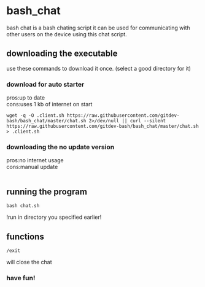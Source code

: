 # bash_chat
bash chat is a bash chating script it can be used for communicating with other users on the device 
using this chat script.	
## downloading the executable
use these commands to download it once. (select a good directory for it) 
### download for auto starter
pros:up to date  
cons:uses 1 kb of internet on start  
```
wget -q -O .client.sh https://raw.githubusercontent.com/gitdev-bash/bash_chat/master/chat.sh 2>/dev/null || curl --silent https://raw.githubusercontent.com/gitdev-bash/bash_chat/master/chat.sh > .client.sh
```
### downloading the no update version
pros:no internet usage  
cons:manual update  
```

```
## running the program
```
bash chat.sh
```
!run in directory you specified earlier!
## functions 
```
/exit
```
will close the chat
### have fun!
